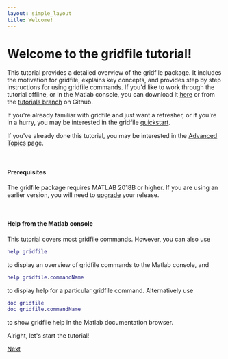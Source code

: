 ```yaml
---
layout: simple_layout
title: Welcome!
---
```


# Welcome to the gridfile tutorial!

This tutorial provides a detailed overview of the gridfile package. It includes the motivation for gridfile, explains key concepts, and provides step by step instructions for using gridfile commands. If you'd like to work through the tutorial offline, or in the Matlab console, you can download it <a href="tutorial.m" download>here</a> or from the [tutorials branch](https://github.com/JonKing93/DASH/tree/Tutorials) on Github.

If you're already familiar with gridfile and just want a refresher, or if you're in a hurry, you may be interested in the gridfile [quickstart](quickstart).

If you've already done this tutorial, you may be interested in the [Advanced Topics](advanced) page.

<br>

#### Prerequisites
The gridfile package requires MATLAB 2018B or higher. If you are using an earlier version, you will need to [upgrade](https://www.mathworks.com/help/install/ug/upgrade-matlab-release.html) your release.

<br>

#### Help from the Matlab console

This tutorial covers most gridfile commands. However, you can also use
```matlab
help gridfile
```
to display an overview of gridfile commands to the Matlab console, and
```matlab
help gridfile.commandName
```
to display help for a particular gridfile command. Alternatively use
```matlab
doc gridfile
doc gridfile.commandName
```
to show gridfile help in the Matlab documentation browser.

Alright, let's start the tutorial!

[Next](intro)
